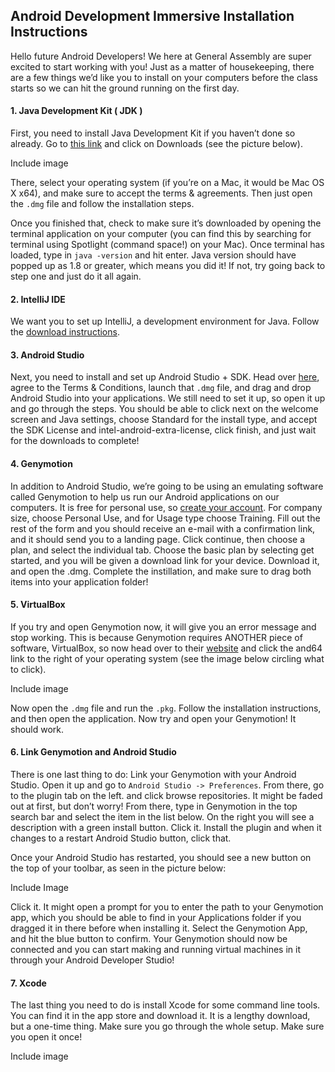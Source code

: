 ## Android Development Immersive Installation Instructions

Hello future Android Developers!
We here at General Assembly are super excited to start working with you! 
Just as a matter of housekeeping, there are a few things we’d like you to install on your computers before the class starts so we can hit the ground running on the first day.

#### 1. Java Development Kit ( JDK )

First, you need to install Java Development Kit if you haven’t done so already. Go to [this link](http://www.oracle.com/technetwork/java/javase/downloads/index.html) and click on Downloads (see the picture below). 

Include image
![]()

There, select your operating system (if you’re on a Mac, it would be Mac OS X x64), and make sure to accept the terms & agreements. Then just open the `.dmg` file and follow the installation steps. 

Once you finished that, check to make sure it’s downloaded by opening the terminal application on your computer (you can find this by searching for terminal using Spotlight (command space!) on your Mac). Once terminal has loaded, type in `java -version` and hit enter. Java version should have popped up as 1.8 or greater, which means you did it! If not, try going back to step one and just do it all again.


#### 2. IntelliJ IDE

We want you to set up IntelliJ, a development environment for Java. Follow the [download instructions](https://www.jetbrains.com/idea/). 


#### 3. Android Studio

Next, you need to install and set up Android Studio + SDK. Head over [here](http://developer.android.com/sdk/index.html), agree to the Terms & Conditions, launch that `.dmg` file, and drag and drop Android Studio into your applications. We still need to set it up, so open it up and go through the steps. You should be able to click next on the welcome screen and Java settings, choose Standard for the install type, and accept the SDK License and intel-android-extra-license, click finish, and just wait for the downloads to complete!

#### 4. Genymotion

In addition to Android Studio, we’re going to be using an emulating software called Genymotion to help us run our Android applications on our computers. It is free for personal use, so [create your account](https://www.genymotion.com/account/create/). For company size, choose Personal Use, and for Usage type choose Training. Fill out the rest of the form and you should receive an e-mail with a confirmation link,  and it should send you to a landing page. Click continue, then choose a plan, and select the individual tab. Choose the basic plan by selecting get started, and you will be given a download link for your device. Download it, and open the .dmg. Complete the instillation, and make sure to drag both items into your application folder!


#### 5. VirtualBox

If you try and open Genymotion now, it will give you an error message and stop working. This is because Genymotion requires ANOTHER piece of software, VirtualBox, so now head over to their [website](https://www.virtualbox.org/wiki/Downloads) and click the and64 link to the right of your operating system (see the image below circling what to click). 

Include image
![]()

Now open the `.dmg` file and run the `.pkg`. Follow the installation instructions, and then open the application. Now try and open your Genymotion! It should work.


#### 6. Link Genymotion and Android Studio

There is one last thing to do: Link your Genymotion with your Android Studio. Open it up and go to `Android Studio -> Preferences`.  From there, go to the plugin tab on the left. and click browse repositories. It might be faded out at first, but don’t worry! From there, type in Genymotion in the top search bar and select the item in the list below. On the right you will see a description with a green install button. Click it. Install the plugin and when it changes to a restart Android Studio button, click that. 

Once your Android Studio has restarted, you should see a new button on the top of your toolbar, as seen in the picture below:

Include Image
![]()

Click it. It might open a prompt for you to enter the path to your Genymotion app, which you should be able to find in your Applications folder if you dragged it in there before when installing it. Select the Genymotion App, and hit the blue button to confirm. Your Genymotion should now be connected and you can start making and running virtual machines in it through your Android Developer Studio!

#### 7. Xcode

The last thing you need to do is install Xcode for some  command line tools. You can find it in the app store and download it. It is a lengthy download, but a one-time thing. Make sure you go through the whole setup. Make sure you open it once!

Include image
![]()
